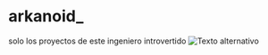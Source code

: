 # arkanoid_
solo los proyectos de este ingeniero introvertido
![Texto alternativo](https://static.wikia.nocookie.net/noob/images/a/a2/Arkanoid.png/revision/latest?cb=20160218234120&path-prefix=es)
